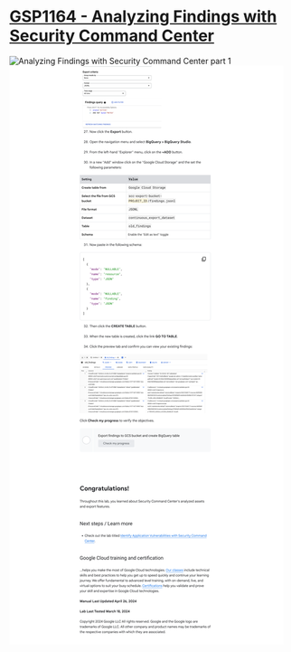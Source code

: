 # [GSP1164 - Analyzing Findings with Security Command Center](https://www.cloudskillsboost.google/games/5058/labs/33042)

![Analyzing Findings with Security Command Center part 1](GSP1164-screencap-1.png)
![Analyzing Findings with Security Command Center part 2](GSP1164-screencap-2.png)
